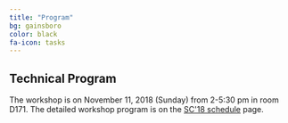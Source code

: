```yaml
---
title: "Program"
bg: gainsboro
color: black
fa-icon: tasks
---
```


## Technical Program 

The workshop is on November 11, 2018 (Sunday) from 2-5:30 pm in room D171. The
detailed workshop program is on the [SC'18
schedule](https://sc18.supercomputing.org/session/?sess=sess152) page.
